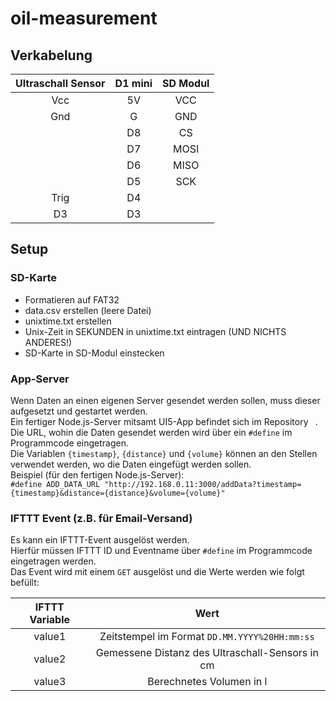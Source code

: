 # oil-measurement

## Verkabelung
| Ultraschall Sensor | D1 mini | SD Modul |
|:------------------:|:-------:|:--------:|
|         Vcc        |    5V   |    VCC   |
|         Gnd        |    G    |    GND   |
|                    |    D8   |    CS    |
|                    |    D7   |   MOSI   |
|                    |    D6   |   MISO   |
|                    |    D5   |    SCK   |
|        Trig        |    D4   |          |
|         D3         |    D3   |          |

## Setup
### SD-Karte
* Formatieren auf FAT32
* data.csv erstellen (leere Datei)
* unixtime.txt erstellen
* Unix-Zeit in SEKUNDEN in unixtime.txt eintragen (UND NICHTS ANDERES!)
* SD-Karte in SD-Modul einstecken

### App-Server
Wenn Daten an einen eigenen Server gesendet werden sollen, muss dieser aufgesetzt und gestartet werden.  
Ein fertiger Node.js-Server mitsamt UI5-App befindet sich im Repository ` `.
Die URL, wohin die Daten gesendet werden wird über ein `#define` im Programmcode eingetragen.  
Die Variablen `{timestamp}`, `{distance}` und `{volume}` können an den Stellen verwendet werden, wo die Daten eingefügt werden sollen.  
Beispiel (für den fertigen Node.js-Server):  
`#define ADD_DATA_URL "http://192.168.0.11:3000/addData?timestamp={timestamp}&distance={distance}&volume={volume}"`

### IFTTT Event (z.B. für Email-Versand)
Es kann ein IFTTT-Event ausgelöst werden.  
Hierfür müssen IFTTT ID und Eventname über `#define` im Programmcode eingetragen werden.  
Das Event wird mit einem `GET` ausgelöst und die Werte werden wie folgt befüllt:  

| IFTTT Variable |                       Wert                      |
|:--------------:|:-----------------------------------------------:|
|     value1     |  Zeitstempel im Format `DD.MM.YYYY%20HH:mm:ss`  |
|     value2     | Gemessene Distanz des Ultraschall-Sensors in cm |
|     value3     |             Berechnetes Volumen in l            |

